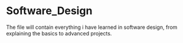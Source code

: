 # Software_Design
The file will contain everything i have learned in software design, from explaining the basics to advanced projects.
